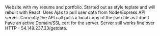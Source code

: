 Website with my resume and portfolio.  Started out as style teplate and will rebuilt with React.  Uses Ajax to pull user data from Node/Express API server.  Currently the API call pulls a local copy of the json file as I don't have an active Domain/SSL cert for the server.  Server still works fine over HTTP - 54.149.237.33/getdata.